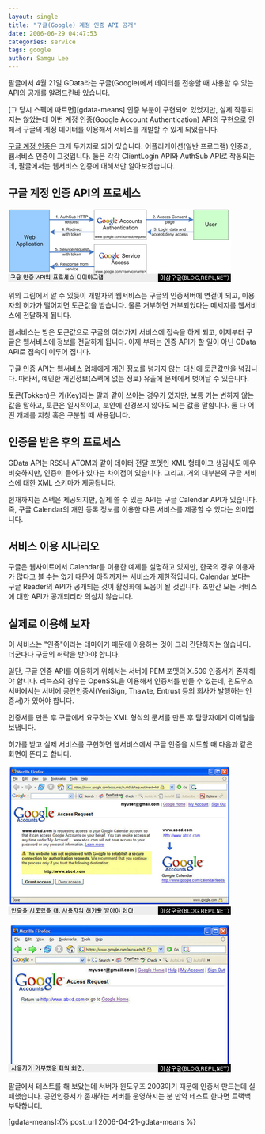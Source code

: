 ```yaml
---
layout: single
title: "구글(Google) 계정 인증 API 공개"
date: 2006-06-29 04:47:53
categories: service
tags: google
author: Samgu Lee
---
```


팔글에서 4월 21일 GData라는 구글(Google)에서 데이터를 전송할 때 사용할 수 있는 API의 공개를 알려드린바 있습니다.

[그 당시 스펙에 따르면][gdata-means] 인증 부분이 구현되어 있었지만, 실제 작동되지는 않았는데 이번 계정 인증(Google Account Authentication) API의 구현으로 인해서 구글의 계정 데이터를 이용해서 서비스를 개발할 수 있게 되었습니다.

[구글 계정 인증](http://code.google.com/apis/accounts/Authentication.html)은 크게 두가지로 되어 있습니다. 어플리케이션(일반 프로그램) 인증과, 웹서비스 인증이 그것입니다. 둘은 각각 ClientLogin API와 AuthSub API로 작동되는데, 팔글에서는 웹서비스 인증에 대해서만 알아보겠습니다.

## 구글 계정 인증 API의 프로세스

![구글 계정 인증 API 프로세스](/assets/Authsub_diagram.jpg)

위의 그림에서 알 수 있듯이 개발자의 웹서비스는 구글의 인증서버에 연결이 되고, 이용자의 허가가 떨어지면 토큰값을 받습니다. 물론 거부하면 거부되었다는 메세지를 웹서비스에 전달하게 됩니다.

웹서비스는 받은 토큰값으로 구글의 여러가지 서비스에 접속을 하게 되고, 이제부터 구글은 웹서비스에 정보를 전달하게 됩니다. 이제 부터는 인증 API가 할 일이 아닌 GData API로 접속이 이루어 집니다.

구글 인증 API는 웹서비스 업체에게 개인 정보를 넘기지 않는 대신에 토큰값만을 넘깁니다. 따라서, 예민한 개인정보(스펙에 없는 정보) 유출에 문제에서 벗어날 수 있습니다.

토큰(Tokken)은 키(Key)라는 말과 같이 쓰이는 경우가 있지만, 보통 키는 변하지 않는 값을 말하고, 토큰은 일시적이고, 보안에 신경쓰지 않아도 되는 값을 말합니다. 둘 다 어떤 개체를 지칭 혹은 구분할 때 사용됩니다.

## 인증을 받은 후의 프로세스

GData API는 RSS나 ATOM과 같이 데이터 전달 포멧인 XML 형태이고 생김새도 매우 비슷하지만, 인증이 들어가 있다는 차이점이 있습니다. 그리고, 거의 대부분의 구글 서비스에 대한 XML 스키마가 제공됩니다.

현재까지는 스펙은 제공되지만, 실제 쓸 수 있는 API는 구글 Calendar API가 있습니다. 즉, 구글 Calendar의 개인 등록 정보를 이용한 다른 서비스를 제공할 수 있다는 의미입니다.

## 서비스 이용 시나리오

구글은 웹사이트에서 Calendar를 이용한 예제를 설명하고 있지만, 한국의 경우 이용자가 많다고 볼 수는 없기 때문에 아직까지는 서비스가 제한적입니다. Calendar 보다는 구글 Reader의 API가 공개되는 것이 활성화에 도움이 될 것입니다. 조만간 모든 서비스에 대한 API가 공개되리라 의심치 않습니다.

## 실제로 이용해 보자

이 서비스는 "인증"이라는 테마이기 때문에 이용하는 것이 그리 간단하지는 않습니다. 더군다나 구글의 허락을 받아야 합니다.

일단, 구글 인증 API를 이용하기 위해서는 서버에 PEM 포멧의 X.509 인증서가 존재해야 합니다. 리눅스의 경우는 OpenSSL을 이용해서 인증서를 만들 수 있는데, 윈도우즈 서버에서는 서버에 공인인증서(VeriSign, Thawte, Entrust 등의 회사가 발행하는 인증서)가 있어야 합니다.

인증서를 만든 후 구글에서 요구하는 XML 형식의 문서를 만든 후 담당자에게 이메일을 보냅니다.

허가를 받고 실제 서비스를 구현하면 웹서비스에서 구글 인증을 시도할 때 다음과 같은 화면이 뜬다고 합니다.

![구글 인증 API 시도 화면 1](/assets/accessrequestpage.jpg)

![구글 인증 API 시도 화면 2](/assets/accessdenypage.jpg)

팔글에서 테스트를 해 보았는데 서버가 윈도우즈 2003이기 때문에 인증서 만드는데 실패했습니다. 공인인증서가 존재하는 서버를 운영하시는 분 만약 테스트 한다면 트랙백 부탁합니다.

[gdata-means]:{% post_url 2006-04-21-gdata-means %}
